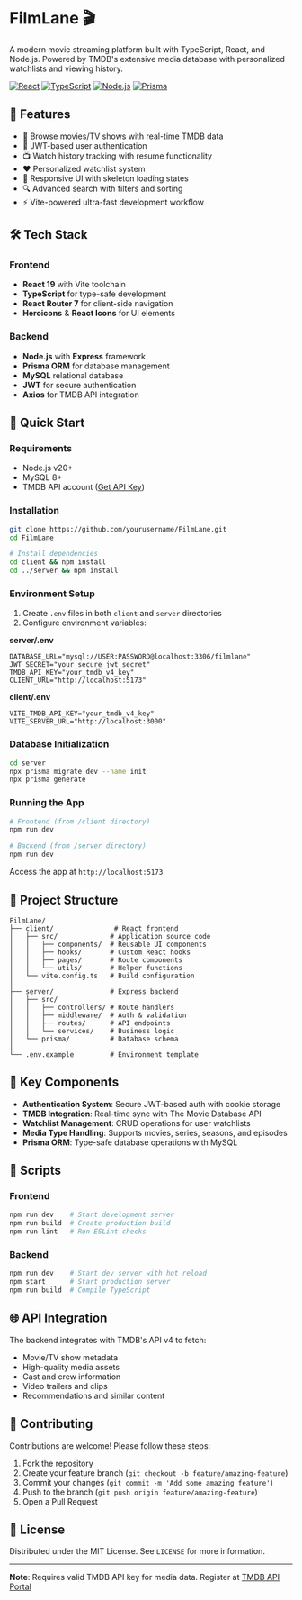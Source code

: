 # FilmLane 🎬

A modern movie streaming platform built with TypeScript, React, and Node.js. Powered by TMDB's extensive media database with personalized watchlists and viewing history.

[![React](https://img.shields.io/badge/React-19-%2361DAFB)](https://react.dev/)
[![TypeScript](https://img.shields.io/badge/TypeScript-5.7-%233178C6)](https://www.typescriptlang.org/)
[![Node.js](https://img.shields.io/badge/Node.js-20-%23339933)](https://nodejs.org/)
[![Prisma](https://img.shields.io/badge/Prisma-6.4-%232D3748)](https://www.prisma.io/)

## 🌟 Features
- 🎥 Browse movies/TV shows with real-time TMDB data
- 🔐 JWT-based user authentication
- 📺 Watch history tracking with resume functionality
- ❤️ Personalized watchlist system
- 🎨 Responsive UI with skeleton loading states
- 🔍 Advanced search with filters and sorting
- ⚡ Vite-powered ultra-fast development workflow

## 🛠 Tech Stack
### Frontend
- **React 19** with Vite toolchain
- **TypeScript** for type-safe development
- **React Router 7** for client-side navigation
- **Heroicons** & **React Icons** for UI elements

### Backend
- **Node.js** with **Express** framework
- **Prisma ORM** for database management
- **MySQL** relational database
- **JWT** for secure authentication
- **Axios** for TMDB API integration

## 🚀 Quick Start
### Requirements
- Node.js v20+
- MySQL 8+
- TMDB API account ([Get API Key](https://www.themoviedb.org/documentation/api))

### Installation
```bash
git clone https://github.com/yourusername/FilmLane.git
cd FilmLane

# Install dependencies
cd client && npm install
cd ../server && npm install
```

### Environment Setup
1. Create `.env` files in both `client` and `server` directories
2. Configure environment variables:

**server/.env**
```env
DATABASE_URL="mysql://USER:PASSWORD@localhost:3306/filmlane"
JWT_SECRET="your_secure_jwt_secret"
TMDB_API_KEY="your_tmdb_v4_key"
CLIENT_URL="http://localhost:5173"
```

**client/.env**
```env
VITE_TMDB_API_KEY="your_tmdb_v4_key"
VITE_SERVER_URL="http://localhost:3000"
```

### Database Initialization
```bash
cd server
npx prisma migrate dev --name init
npx prisma generate
```

### Running the App
```bash
# Frontend (from /client directory)
npm run dev

# Backend (from /server directory)
npm run dev
```
Access the app at `http://localhost:5173`

## 📁 Project Structure
```
FilmLane/
├── client/               # React frontend
│   ├── src/             # Application source code
│   │   ├── components/  # Reusable UI components
│   │   ├── hooks/       # Custom React hooks
│   │   ├── pages/       # Route components
│   │   └── utils/       # Helper functions
│   └── vite.config.ts   # Build configuration
│
├── server/              # Express backend
│   ├── src/
│   │   ├── controllers/ # Route handlers
│   │   ├── middleware/  # Auth & validation
│   │   ├── routes/      # API endpoints
│   │   └── services/    # Business logic
│   └── prisma/          # Database schema
│
└── .env.example         # Environment template
```

## 🔑 Key Components
- **Authentication System**: Secure JWT-based auth with cookie storage
- **TMDB Integration**: Real-time sync with The Movie Database API
- **Watchlist Management**: CRUD operations for user watchlists
- **Media Type Handling**: Supports movies, series, seasons, and episodes
- **Prisma ORM**: Type-safe database operations with MySQL

## 📜 Scripts
### Frontend
```bash
npm run dev    # Start development server
npm run build  # Create production build
npm run lint   # Run ESLint checks
```

### Backend
```bash
npm run dev    # Start dev server with hot reload
npm start      # Start production server
npm run build  # Compile TypeScript
```

## 🌐 API Integration
The backend integrates with TMDB's API v4 to fetch:
- Movie/TV show metadata
- High-quality media assets
- Cast and crew information
- Video trailers and clips
- Recommendations and similar content

## 🤝 Contributing
Contributions are welcome! Please follow these steps:
1. Fork the repository
2. Create your feature branch (`git checkout -b feature/amazing-feature`)
3. Commit your changes (`git commit -m 'Add some amazing feature'`)
4. Push to the branch (`git push origin feature/amazing-feature`)
5. Open a Pull Request

## 📄 License
Distributed under the MIT License. See `LICENSE` for more information.

---

**Note**: Requires valid TMDB API key for media data. Register at [TMDB API Portal](https://www.themoviedb.org/documentation/api)
```